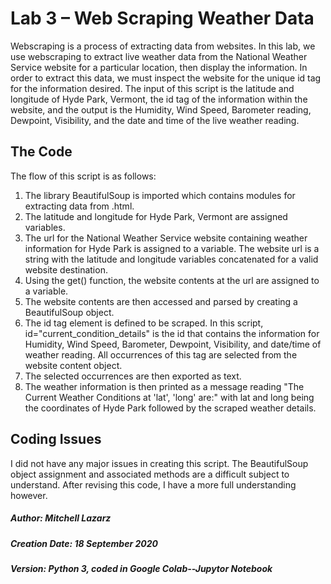 # Lab 3 – Web Scraping Weather Data

Webscraping is a process of extracting data from websites.  In this lab, we use webscraping to extract live weather data from the National Weather Service website for a particular location, then display the information.  In order to extract this data, we must inspect the website for the unique id tag for the information desired.  The input of this script is the latitude and longitude of Hyde Park, Vermont, the id tag of the information within the website, and the output is the Humidity, Wind Speed, Barometer reading, Dewpoint, Visibility, and the date and time of the live weather reading. 

## The Code
The flow of this script is as follows:
1. The library BeautifulSoup is imported which contains modules for extracting data from .html.
2. The latitude and longitude for Hyde Park, Vermont are assigned variables.
3. The url for the National Weather Service website containing weather information for Hyde Park is assigned to a variable.  The website url is a string with the latitude and longitude variables concatenated for a valid website destination.
4. Using the get() function, the website contents at the url are assigned to a variable.
5. The website contents are then accessed and parsed by creating a BeautifulSoup object.
6. The id tag element is defined to be scraped.  In this script, id="current_condition_details" is the id that contains the information for Humidity, Wind Speed, Barometer, Dewpoint, Visibility, and date/time of weather reading.  All occurrences of this tag are selected from the website content object.
7. The selected occurrences are then exported as text.
8. The weather information is then printed as a message reading "The Current Weather Conditions at 'lat', 'long' are:" with lat and long being the coordinates of Hyde Park followed by the scraped weather details.

## Coding Issues
I did not have any major issues in creating this script. The BeautifulSoup object assignment and associated methods are a difficult subject to understand.  After revising this code, I have a more full understanding however.

##### Author:  Mitchell Lazarz
##### Creation Date:  18 September 2020
##### Version:  Python 3, coded in Google Colab--Jupytor Notebook
